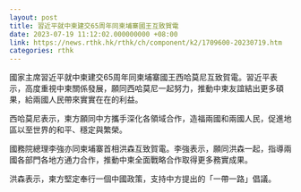 ```yaml
---
layout: post
title: 習近平就中柬建交65周年同柬埔寨國王互致賀電
date: 2023-07-19 11:12:02.000000000 +08:00
link: https://news.rthk.hk/rthk/ch/component/k2/1709600-20230719.htm
categories: rthk
---
```


國家主席習近平就中柬建交65周年同柬埔寨國王西哈莫尼互致賀電。習近平表示，高度重視中柬關係發展，願同西哈莫尼一起努力，推動中柬友誼結出更多碩果，給兩國人民帶來實實在在的利益。

西哈莫尼表示，柬方願同中方攜手深化各領域合作，造福兩國和兩國人民，促進地區以至世界的和平、穩定與繁榮。

國務院總理李強亦同柬埔寨首相洪森互致賀電。李強表示，願同洪森一起，指導兩國各部門各地方通力合作，推動中柬全面戰略合作取得更多務實成果。

洪森表示，柬方堅定奉行一個中國政策，支持中方提出的「一帶一路」倡議。
